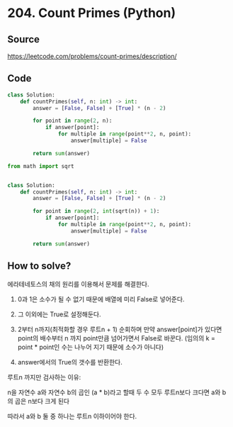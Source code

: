 # 204. Count Primes (Python)

## Source

https://leetcode.com/problems/count-primes/description/

## Code

```python
class Solution:
    def countPrimes(self, n: int) -> int:
        answer = [False, False] + [True] * (n - 2)

        for point in range(2, n):
            if answer[point]:
                for multiple in range(point**2, n, point):
                    answer[multiple] = False

        return sum(answer)
```

```python
from math import sqrt


class Solution:
    def countPrimes(self, n: int) -> int:
        answer = [False, False] + [True] * (n - 2)

        for point in range(2, int(sqrt(n)) + 1):
            if answer[point]:
                for multiple in range(point**2, n, point):
                    answer[multiple] = False

        return sum(answer)
```

## How to solve?

에라테네토스의 채의 원리를 이용해서 문제를 해결한다.

1. 0과 1은 소수가 될 수 없기 때문에 배열에 미리 False로 넣어준다.

2. 그 이외에는 True로 설정해둔다.

3. 2부터 n까지(최적화할 경우 루트n + 1) 순회하며 만약 answer[point]가 있다면 point의 배수부터 n 까지 point만큼 넘어가면서 False로 바꾼다. (임의의 k = point \* point인 수는 나누어 지기 때문에 소수가 아니다)

4. answer에서의 True의 갯수를 반환한다.

루트n 까지만 검사하는 이유:

n을 자연수 a와 자연수 b의 곱인 (a \* b)라고 할때 두 수 모두 루트n보다 크다면 a와 b의 곱은 n보다 크게 된다

따라서 a와 b 둘 중 하나는 루트n 이하이어야 한다.
